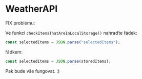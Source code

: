 # WeatherAPI 
FIX problému:

Ve funkci ```checkItemsThatAreInLocalStorage()``` nahraďte řádek:
```ts
const selectedItems = JSON.parse("selectedItems");
```
řádkem:
```ts
const selectedItems = JSON.parse(storedItems);
```
Pak bude vše fungovat. :)

```html

```
